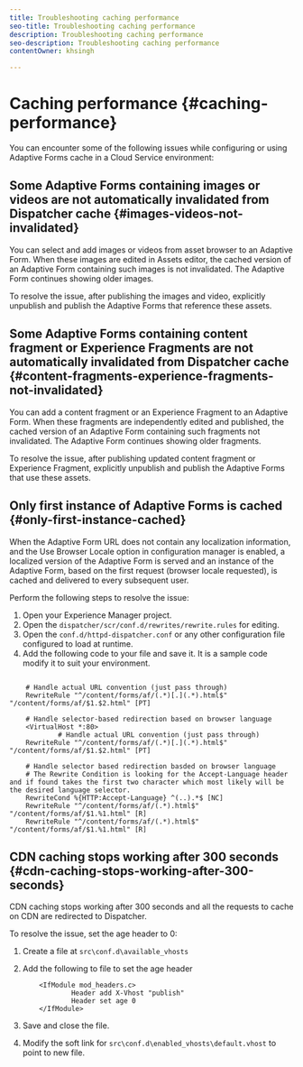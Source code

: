 ```yaml
---
title: Troubleshooting caching performance  
seo-title: Troubleshooting caching performance  
description: Troubleshooting caching performance  
seo-description: Troubleshooting caching performance  
contentOwner: khsingh

---
```


# Caching performance {#caching-performance}

You can encounter some of the following issues while configuring or using Adaptive Forms cache in a Cloud Service environment:

## Some Adaptive Forms containing images or videos are not automatically invalidated from Dispatcher cache {#images-videos-not-invalidated}

You can select and add images or videos from asset browser to an Adaptive Form. When these images are edited in Assets editor, the cached version of an Adaptive Form containing such images is not invalidated. The Adaptive Form continues showing older images. 

To resolve the issue, after publishing the images and video, explicitly unpublish and publish the Adaptive Forms that reference these assets.

## Some Adaptive Forms containing content fragment or Experience Fragments are not automatically invalidated from Dispatcher cache {#content-fragments-experience-fragments-not-invalidated}

You can add a content fragment or an Experience Fragment to an Adaptive Form. When these fragments are independently edited and published, the cached version of an Adaptive Form containing such fragments not invalidated. The Adaptive Form continues showing older fragments. 

To resolve the issue, after publishing updated content fragment or Experience Fragment, explicitly unpublish and publish the Adaptive Forms that use these assets.

## Only first instance of Adaptive Forms is cached {#only-first-instance-cached}

When the Adaptive Form URL does not contain any localization information, and the Use Browser Locale option in configuration manager is enabled, a localized version of the Adaptive Form is served and an instance of the Adaptive Form, based on the first request (browser locale requested), is cached and delivered to every subsequent user.

Perform the following steps to resolve the issue:

1. Open your Experience Manager project.
1. Open the `dispatcher/scr/conf.d/rewrites/rewrite.rules` for editing.
1. Open the `conf.d/httpd-dispatcher.conf` or any other configuration file configured to load at runtime.
1. Add the following code to your file and save it. It is a sample code modify it to suit your environment.

```shellscript

    # Handle actual URL convention (just pass through)
    RewriteRule "^/content/forms/af/(.*)[.](.*).html$" "/content/forms/af/$1.$2.html" [PT]
    
    # Handle selector-based redirection based on browser language
    <VirtualHost *:80>
            # Handle actual URL convention (just pass through)
    RewriteRule "^/content/forms/af/(.*)[.](.*).html$" "/content/forms/af/$1.$2.html" [PT]

    # Handle selector based redirection basded on browser language
    # The Rewrite Condition is looking for the Accept-Language header and if found takes the first two character which most likely will be the desired language selector.
    RewriteCond %{HTTP:Accept-Language} ^(..).*$ [NC]
    RewriteRule "^/content/forms/af/(.*).html$" "/content/forms/af/$1.%1.html" [R]
    RewriteRule "^/content/forms/af/(.*).html$" "/content/forms/af/$1.%1.html" [R]

```

## CDN caching stops working after 300 seconds {#cdn-caching-stops-working-after-300-seconds}

CDN caching stops working after 300 seconds and all the requests to cache on CDN are redirected to Dispatcher.

To resolve the issue, set the age header to 0:

1. Create a file at `src\conf.d\available_vhosts`

1. Add the following to file to set the age header

    ```shellscript
        <IfModule mod_headers.c>
                Header add X-Vhost "publish"
                Header set age 0
        </IfModule>
    ```

1. Save and close the file.
1. Modify the soft link for `src\conf.d\enabled_vhosts\default.vhost` to point to new file.

